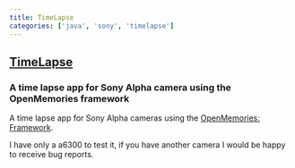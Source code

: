 ```yaml
---
title: TimeLapse
categories: ['java', 'sony', 'timelapse']
---
```

## [TimeLapse](https://github.com/jonasjuffinger/TimeLapse)

### A time lapse app for Sony Alpha camera using the OpenMemories framework

A time lapse app for Sony Alpha cameras using the [OpenMemories: Framework](https://github.com/ma1co/OpenMemories-Framework).

I have only a a6300 to test it, if you have another camera I would be happy to receive bug reports.
